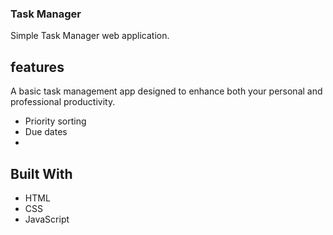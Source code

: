### Task Manager
Simple Task Manager web application.

## features
A basic task management app designed to enhance both your personal and professional productivity.
- Priority sorting
- Due dates
- 


## Built With

- HTML
- CSS
- JavaScript
